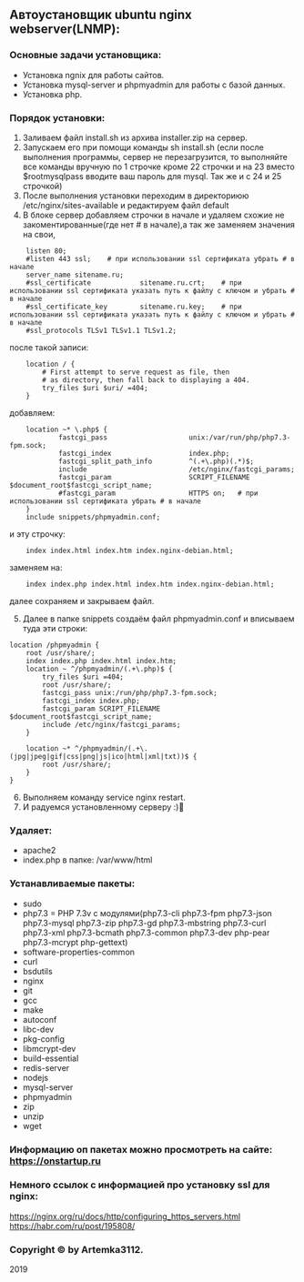 ## Автоустановщик ubuntu nginx webserver(LNMP):

### Основные задачи установщика: 
- Установка ngnix для работы сайтов.
- Установка mysql-server и phpmyadmin для работы с базой данных.
- Установка php.


### Порядок установки:
1. Заливаем файл install.sh из архива installer.zip на сервер. 
2. Запускаем его при помощи команды sh install.sh (если после выполнения программы, сервер не перезагрузится, то выполняйте все команды вручную по 1 строчке кроме 22 строчки и на 23 вместо $rootmysqlpass вводите ваш пароль для mysql. Так же и с 24 и 25 строчкой)
3. После выполнения установки переходим в директориюю /etc/nginx/sites-available и редактируем файл default
4. В блоке сервер добавляем строчки в начале и удаляем схожие не закоментированные(где нет # в начале),а так же заменяем значения на свои,
```
    listen 80;
    #listen 443 ssl;    # при использовании ssl сертификата убрать # в начале
    server_name sitename.ru;    
    #ssl_certificate            sitename.ru.crt;    # при использовании ssl сертификата указать путь к файлу с ключом и убрать # в начале
    #ssl_certificate_key        sitename.ru.key;    # при использовании ssl сертификата указать путь к файлу с ключом и убрать # в начале
    #ssl_protocols TLSv1 TLSv1.1 TLSv1.2;
```
после такой записи: 
```
    location / {
        # First attempt to serve request as file, then
        # as directory, then fall back to displaying a 404.
        try_files $uri $uri/ =404;
    }
```
добавляем:
```
    location ~* \.php$ {
            fastcgi_pass                    unix:/var/run/php/php7.3-fpm.sock;
            fastcgi_index                   index.php;
            fastcgi_split_path_info         ^(.+\.php)(.*)$;
            include                         /etc/nginx/fastcgi_params;
            fastcgi_param                   SCRIPT_FILENAME $document_root$fastcgi_script_name;
            #fastcgi_param                  HTTPS on;   # при использовании ssl сертификата убрать # в начале
    }
    include snippets/phpmyadmin.conf;
```
и эту строчку:
```
    index index.html index.htm index.nginx-debian.html;
```
заменяем на:
```
    index index.php index.html index.htm index.nginx-debian.html;
```
далее сохраняем и закрываем файл.

5. Далее в папке snippets создаём файл phpmyadmin.conf и вписываем туда эти строки:
```
location /phpmyadmin {
    root /usr/share/;
    index index.php index.html index.htm;
    location ~ ^/phpmyadmin/(.+\.php)$ {
        try_files $uri =404;
        root /usr/share/;
        fastcgi_pass unix:/run/php/php7.3-fpm.sock;
        fastcgi_index index.php;
        fastcgi_param SCRIPT_FILENAME $document_root$fastcgi_script_name;
        include /etc/nginx/fastcgi_params;
    }

    location ~* ^/phpmyadmin/(.+\.(jpg|jpeg|gif|css|png|js|ico|html|xml|txt))$ {
        root /usr/share/;
    }
}
```
6. Выполняем команду service nginx restart.
7. И радуемся установленному серверу :)🙂

### Удаляет:
- apache2
- index.php в папке: /var/www/html

### Устанавливаемые пакеты:
- sudo
- php7.3 = PHP 7.3v с модулями(php7.3-cli php7.3-fpm php7.3-json php7.3-mysql php7.3-zip php7.3-gd php7.3-mbstring php7.3-curl php7.3-xml php7.3-bcmath php7.3-common php7.3-dev php-pear php7.3-mcrypt php-gettext)
- software-properties-common
- curl
- bsdutils
- nginx
- git
- gcc
- make
- autoconf
- libc-dev
- pkg-config
- libmcrypt-dev
- build-essential
- redis-server
- nodejs
- mysql-server
- phpmyadmin
- zip 
- unzip
- wget

### Информацию оп пакетах можно просмотреть на сайте: https://onstartup.ru

### Немного ссылок с информацией про установку ssl для nginx:
https://nginx.org/ru/docs/http/configuring_https_servers.html
https://habr.com/ru/post/195808/

### Copyright © by Artemka3112.
2019
